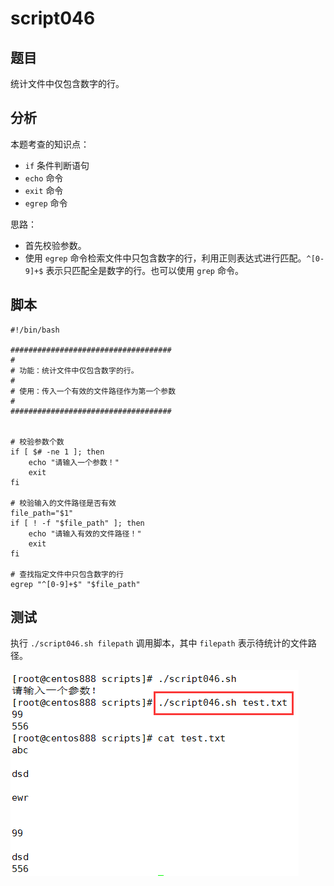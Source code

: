 # script046
## 题目

统计文件中仅包含数字的行。





## 分析

本题考查的知识点：

- `if` 条件判断语句
- `echo` 命令
- `exit` 命令
- `egrep` 命令

思路：

- 首先校验参数。
- 使用 `egrep` 命令检索文件中只包含数字的行，利用正则表达式进行匹配。`^[0-9]+$` 表示只匹配全是数字的行。也可以使用 `grep` 命令。





## 脚本

```shell
#!/bin/bash

####################################
#
# 功能：统计文件中仅包含数字的行。
#
# 使用：传入一个有效的文件路径作为第一个参数
#
####################################


# 校验参数个数
if [ $# -ne 1 ]; then
    echo "请输入一个参数！"
    exit
fi

# 校验输入的文件路径是否有效
file_path="$1"
if [ ! -f "$file_path" ]; then
    echo "请输入有效的文件路径！"
    exit
fi

# 查找指定文件中只包含数字的行
egrep "^[0-9]+$" "$file_path"
```





## 测试

执行 `./script046.sh filepath` 调用脚本，其中 `filepath` 表示待统计的文件路径。

![image-20220605120140191](image-script046/image-20220605120140191.png)


